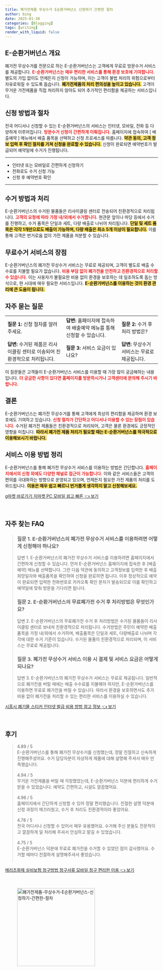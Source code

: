 ```yaml
---
title: 폐가전제품 무상수거 E순환거버넌스 신청하기 간편한 절차
author: bing
date: 2025-01-30
categories: [Blogging]
tags: [writing]
render_with_liquid: false
---
```



<h2 id='E-순환거버넌스 개요'>E-순환거버넌스 개요</h2>

<p>폐가전 무상수거를 전문으로 하는 E-순환거버넌스는 고객에게 무료로 방문수거 서비스를 제공합니다. <b><span style="color: #ee2323;">E-순환거버넌스는 매우 편리한 서비스를 통해 환경 보호에 기여합니다.</span></b> 별도의 가입 없이도 언제든지 신청이 가능하며, 이는 고객이 불법 처리의 위험으로부터 자유로워질 수 있도록 돕습니다. <b><span style="background-color: #ffe066;">폐가전제품의 처리 편의성을 높이고 있습니다.</span></b> 고객이 무거운 가전제품을 직접 처리하지 않아도 되어 추가적인 편리함을 제공하는 서비스입니다.</p>

<h2 id='신청 방법과 절차'>신청 방법과 절차</h2>

<p>전국 어디서나 신청할 수 있는 E-순환거버넌스의 서비스는 인터넷, 모바일, 전화 등 다양하게 이루어집니다. <b><span style="color: #ee2323;">방문수거 신청이 간편하게 이뤄집니다.</span></b> 홈페이지에 접속하여 [ 배출예약 ] 메뉴에서 배출 품목을 선택하고 신청 프로세스를 따릅니다. <b><span style="background-color: #ffe066;">약관 동의, 고객 정보 입력 후 확인 절차를 거쳐 신청을 완료할 수 있습니다.</span></b> 신청이 완료되면 예약번호가 발급되어 예약일에 수거가 진행됩니다.</p>

<hr />

<ul>
    <li>인터넷 또는 모바일로 간편하게 신청하기</li>
    <li>전화로도 수거 신청 가능</li>
    <li>신청 후 예약번호 확인</li>
</ul>

<hr />

<h2 id='수거 방법과 처리'>수거 방법과 처리</h2>

<p>E-순환거버넌스의 수거된 물품들은 리사이클링 센터로 전송되어 친환경적으로 처리됩니다. <b><span style="color: #ee2323;">고객의 요청에 따라 가정 내/외에서 수거합니다.</span></b> 현관문 앞이나 마당 등에서 수거를 진행하고, 수거 품목은 단일과 세트, 다량 배출로 나뉘어 처리됩니다. <b><span style="background-color: #ffe066;">단일 및 세트 품목은 각각 1개만으로도 배출이 가능하며, 다량 배출은 최소 5개 이상이 필요합니다.</span></b> 이를 통해 고객은 번거로움 없이 가전 제품을 처분할 수 있습니다.</p>

<h2 id='무료수거 서비스의 장점'>무료수거 서비스의 장점</h2>

<p>E-순환거버넌스의 폐가전 무상수거 서비스는 무료로 제공되며, 고객이 별도로 배출 수수료를 지불할 필요가 없습니다. <b><span style="color: #ee2323;">비용 부담 없이 폐가전을 안전하고 친환경적으로 처리할 수 있습니다.</span></b> 이는 사용자가 불필요한 비용 없이 환경을 보호하는 데 일조하도록 돕는 방식으로, 현 시대에 매우 필요한 서비스입니다. <b><span style="background-color: #ffe066;">E-순환거버넌스를 이용하는 것이 환경 관리에 큰 도움이 됩니다.</span></b></p>

<h2 id='자주 묻는 질문'>자주 묻는 질문</h2>

<table>
    <tr>
        <td><b>질문 1:</b> 신청 절차를 알려 주세요.</td>
        <td><b>답변:</b> 홈페이지에 접속하여 배출예약 메뉴를 통해 신청할 수 있습니다.</td>
        <td><b>질문 2:</b> 수거 후 처리 방법은?</td>
    </tr>
    <tr>
        <td><b>답변:</b> 수거된 제품은 리사이클링 센터로 이송되어 친환경적으로 처리됩니다.</td>
        <td><b>질문 3:</b> 서비스 요금이 있나요?</td>
        <td><b>답변:</b> 무상수거 서비스는 무료로 제공됩니다.</td>
    </tr>
</table>

<p>이 질문들은 고객들이 E-순환거버넌스 서비스를 이용할 때 가장 많이 궁금해하는 내용입니다. <b><span style="color: #ee2323;">더 궁금한 사항이 있다면 홈페이지를 방문하시거나 고객센터에 문의해 주시기 바랍니다.</span></b></p>

<h2 id='결론'>결론</h2>

<p>E-순환거버넌스는 폐가전 무상수거를 통해 고객에게 최상의 편리함을 제공하며 환경 보호에도 기여하고 있습니다. <b><span style="color: #ee2323;">신청 절차가 간단하고 어디서나 이용할 수 있는 장점이 있습니다.</span></b> 수거된 폐가전 제품들은 친환경적으로 처리되어, 고객은 물론 환경에도 긍정적인 영향을 미칩니다. <b><span style="background-color: #ffe066;">따라서 폐가전 제품 처리가 필요할 때는 E-순환거버넌스를 적극적으로 이용해보시기 바랍니다.</span></b></p>

<h2 id='서비스 이용 방법 정리'>서비스 이용 방법 정리</h2>

<p>E-순환거버넌스를 통해 폐가전 무상수거 서비스를 이용하는 방법은 간단합니다. <b><span style="color: #ee2323;">홈페이지에서의 신청 외에도 다양한 채널로 접근이 가능합니다.</span></b> 이와 같은 서비스들은 고객의 편의를 극대화하는 방향으로 운영되고 있으며, 언제든지 필요한 가전 제품의 처리를 도와드립니다. <b><span style="background-color: #ffe066;">이용은 매우 쉽고 빠르니 번거롭게 생각하지 말고 신청해보세요.</span></b></p>


<p><a class="click-button" title="g마켓 바로가기 지마켓 PC 모바일 쉽고 빠른" href="https://purplelist.github.io/posts/g%EB%A7%88%EC%BC%93-%EB%B0%94%EB%A1%9C%EA%B0%80%EA%B8%B0-%EC%A7%80%EB%A7%88%EC%BC%93-PC-%EB%AA%A8%EB%B0%94%EC%9D%BC-%EC%89%BD%EA%B3%A0-%EB%B9%A0%EB%A5%B8/" rel="dofollow">g마켓 바로가기 지마켓 PC 모바일 쉽고 빠른 👈 보기</a></p><br>
<h2 id='자주_찾는_FAQ'>자주 찾는 FAQ</h2>
<div itemscope="" itemtype="https://schema.org/FAQPage"> 
<blockquote> 
<div itemscope="" itemprop="mainEntity" itemtype="https://schema.org/Question"> 
<h3 itemprop="name">질문 1. E-순환거버넌스의 폐가전 무상수거 서비스를 이용하려면 어떻게 신청해야 하나요?</h3> 
<div itemscope="" itemprop="acceptedAnswer" itemtype="https://schema.org/Answer"> 
<span itemprop="text"> 
<p>답변 1. E-순환거버넌스의 폐가전 무상수거 서비스를 이용하려면 홈페이지에서 간편하게 신청할 수 있습니다. 먼저 E-순환거버넌스 홈페이지에 접속한 후 [배출예약] 메뉴를 선택합니다. 그런 다음 약관에 동의하고 고객정보를 입력한 후 배출희망일자와 배출품목을 확인하여 신청을 완료하면 됩니다. 이후 정상적으로 예약이 완료되면 입력한 전화번호로 카카오톡 확인 문자가 발송되므로 이를 확인하고 예약일에 맞춰 방문을 기다리면 됩니다.</p> 
</span> 
</div> 
</div> 

<div itemscope="" itemprop="mainEntity" itemtype="https://schema.org/Question"> 
<h3 itemprop="name">질문 2. E-순환거버넌스의 무료폐가전 수거 후 처리방법은 무엇인가요?</h3> 
<div itemscope="" itemprop="acceptedAnswer" itemtype="https://schema.org/Answer"> 
<span itemprop="text"> 
<p>답변 2. E-순환거버넌스의 무료폐가전 수거 후 처리방법은 수거된 물품들이 리사이클링 센터로 보내져 친환경적으로 처리됩니다. 수거방법은 주민이 예약한 배출 품목을 가정 내/외에서 수거하며, 배출품목은 단일과 세트, 다량배출로 나뉘며 각각에 대한 수거 기준이 있습니다. 수거된 물품이 친환경적으로 처리되며, 이 서비스는 무료로 제공됩니다.</p> 
</span> 
</div> 
</div> 

<div itemscope="" itemprop="mainEntity" itemtype="https://schema.org/Question"> 
<h3 itemprop="name">질문 3. 폐가전 무상수거 서비스 이용 시 결제 및 서비스 요금은 어떻게 되나요?</h3> 
<div itemscope="" itemprop="acceptedAnswer" itemtype="https://schema.org/Answer"> 
<span itemprop="text"> 
<p>답변 3. E-순환거버넌스의 폐가전 무상수거 서비스는 무료로 제공됩니다. 일반적으로 폐가전을 버릴 때에는 배출 수수료를 지불해야 하지만, E-순환거버넌스를 이용하면 무료로 폐가전을 버릴 수 있습니다. 따라서 환경을 보호하면서도 추가 비용 없이 폐가전을 처리할 수 있는 편리한 서비스를 이용하실 수 있습니다.</p> 
</span> 
</div> 
</div> 
</blockquote> 
</div>
<p><a class="click-button" title="시흥시 폐기물 스티커 인터넷 발급 비용 방법 참고 정보" href="https://purplelist.github.io/posts/%EC%8B%9C%ED%9D%A5%EC%8B%9C-%ED%8F%90%EA%B8%B0%EB%AC%BC-%EC%8A%A4%ED%8B%B0%EC%BB%A4-%EC%9D%B8%ED%84%B0%EB%84%B7-%EB%B0%9C%EA%B8%89-%EB%B9%84%EC%9A%A9-%EB%B0%A9%EB%B2%95-%EC%B0%B8%EA%B3%A0-%EC%A0%95%EB%B3%B4/" rel="dofollow">시흥시 폐기물 스티커 인터넷 발급 비용 방법 참고 정보 👈 보기</a></p><br>
<h2 id='후기'>후기</h2>
<div itemscope itemtype="https://schema.org/Product">
  <blockquote>
  <div itemprop="review" itemscope itemtype="https://schema.org/Review">
      <div itemprop="reviewRating" itemscope itemtype="https://schema.org/Rating"> <span itemprop="ratingValue">4.89</span> / <span itemprop="bestRating">5</span> </div>
      <span itemprop="reviewBody">E-순환거버넌스를 통해 폐가전 무상수거를 신청했는데, 정말 친절하고 신속하게 진행해주셨어요. 수거 담당자분이 자상하게 제품에 대해 설명해 주셔서 매우 만족했습니다.</span>
  </div>
  <br>
  <div itemprop="review" itemscope itemtype="https://schema.org/Review">
      <div itemprop="reviewRating" itemscope itemtype="https://schema.org/Rating"> <span itemprop="ratingValue">4.94</span> / <span itemprop="bestRating">5</span> </div>
      <span itemprop="reviewBody">무거운 가전제품을 버릴 때 걱정했었는데, E-순환거버넌스 덕분에 편리하게 수거받을 수 있었습니다. 예약도 간편하고, 시설도 깔끔했어요.</span>
  </div>
  <br>
  <div itemprop="review" itemscope itemtype="https://schema.org/Review">
      <div itemprop="reviewRating" itemscope itemtype="https://schema.org/Rating"> <span itemprop="ratingValue">4.96</span> / <span itemprop="bestRating">5</span> </div>
      <span itemprop="reviewBody">홈페이지에서 간단하게 신청할 수 있어 정말 편리했습니다. 친절한 설명 덕분에 신청 과정이 매끄러웠고, 수거 후 처리도 친환경적이라 좋았어요.</span>
  </div>
  <br>
  <div itemprop="review" itemscope itemtype="https://schema.org/Review">
      <div itemprop="reviewRating" itemscope itemtype="https://schema.org/Rating"> <span itemprop="ratingValue">4.78</span> / <span itemprop="bestRating">5</span> </div>
      <span itemprop="reviewBody">전국 어디서나 신청할 수 있어서 매우 유용했어요. 수거해 주신 분들도 전문적이고 깔끔하게 일 처리해 주셔서 안심하고 맡길 수 있었습니다.</span>
  </div>
  <br>
  <div itemprop="review" itemscope itemtype="https://schema.org/Review">
      <div itemprop="reviewRating" itemscope itemtype="https://schema.org/Rating"> <span itemprop="ratingValue">4.75</span> / <span itemprop="bestRating">5</span> </div>
      <span itemprop="reviewBody">E-순환거버넌스 덕분에 무료로 폐가전을 수거할 수 있었던 점이 감사했어요. 수거할 때마다 친절하게 설명해주셔서 좋았습니다.</span>
  </div>
  <br>
  </blockquote>
</div>
<p><a class="click-button" title="메리츠화재 실비보험 청구방법 청구서류 모바일 청구 편리한 이용" href="https://purplelist.github.io/posts/%EB%A9%94%EB%A6%AC%EC%B8%A0%ED%99%94%EC%9E%AC-%EC%8B%A4%EB%B9%84%EB%B3%B4%ED%97%98-%EC%B2%AD%EA%B5%AC%EB%B0%A9%EB%B2%95-%EC%B2%AD%EA%B5%AC%EC%84%9C%EB%A5%98-%EB%AA%A8%EB%B0%94%EC%9D%BC-%EC%B2%AD%EA%B5%AC-%ED%8E%B8%EB%A6%AC%ED%95%9C-%EC%9D%B4%EC%9A%A9/" rel="dofollow">메리츠화재 실비보험 청구방법 청구서류 모바일 청구 편리한 이용 👈 보기</a></p><br>
<figure class="image"><img src="https://purplelist.github.io/assets/img/thumbnail/폐가전제품-무상수거-E순환거버넌스-신청하기-간편한-절차.webp" alt="폐가전제품-무상수거-E순환거버넌스-신청하기-간편한-절차" width="256" height="256"></figure>